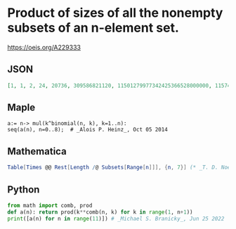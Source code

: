 # Product of sizes of all the nonempty subsets of an n\-element set\.
https://oeis.org/A229333
## JSON
```JSON
[1, 1, 2, 24, 20736, 309586821120, 11501279977342425366528000000, 115744510977565557983391999957434605749927936000000000000000000000]
```
## Maple
```Maple
a:= n-> mul(k^binomial(n, k), k=1..n):
seq(a(n), n=0..8);  # _Alois P. Heinz_, Oct 05 2014
```
## Mathematica
```Mathematica
Table[Times @@ Rest[Length /@ Subsets[Range[n]]], {n, 7}] (* _T. D. Noe_, Oct 01 2013 *)
```
## Python
```Python
from math import comb, prod
def a(n): return prod(k**comb(n, k) for k in range(1, n+1))
print([a(n) for n in range(11)]) # _Michael S. Branicky_, Jun 25 2022
```
